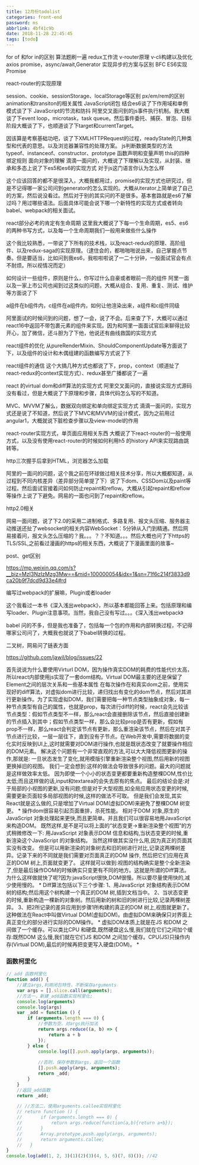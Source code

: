 ```yaml
---
title: 12月份todolist
categories: front-end
password: ms
abbrlink: 4bf41c9b
date: 2018-11-28 22:45:45
tags: [todo]
---
```


for of 和for in的区别
算法题刷一遍
redux工作流
v-router原理
v-cli构建以及优化
axios
promise，async/await,Generator 实现异步的方案与区别
BFC
ES6实现Promise

react-router的实现原理

session、cookie、sessionStorage、localStorage等区别
px/em/rem的区别
animation和transiton的相关属性
JavaScript闭包
结合es6谈了下作用域和单例模式谈了下
JavaScript的节流和防抖
阿里交叉面问到的js事件执行机制。我大概谈了下event loop，microtask，task queue。然后事件委托、捕获、冒泡、目标阶段大概谈了下，也顺道谈了下target和currentTarget。

因该算是考察基础功吧，谈了下XMLHTTPRequest的过程，readyState的几种类型和代表的意思。以及浏览器兼容性的处理方案。
js判断数据类型的方法
typeof、instanceof、constructor、prototype
函数声明和变量声明
this的四种绑定规则
面向对象的理解 滴滴一面问的，大概说了下理解以及实现，从封装、继承和多态上说了下es5和es6的实现方式
对于js这门语言你认为怎么样

这个应该回答的都不是很深入，大概我都用过，promise的实现方式也研究过，但是不记得哪一家公司问到generator的怎么实现的。大概从iterator上简单说了自己的方案，然后说没看过。然后对于别的其实问的不是很多。基本套路就是es6了解过吗？用过哪些语法。后面具体可能会说下哪一个新特性的实现方式或者转向babel、webpack的相关面试。

react部分必考的肯定有生命周期
 这里我大概说了下每一个生命周期，es5、es6的两种书写方式，以及每一个生命周期我们一般用来做些什么操作

 这个我比较熟悉，一带说了下所有的技术栈，以及react-redux的原理、高阶组件、以及redux-saga的实现原理。（逮住会的，都啪啪啪说出来，自己掌握点节奏。但是要适当，比如问到我es6，我啦啦啦说了一二十分钟，一般面试官会有点不耐烦。所以视情况而定）
 

 如何设计一些组件，原则是什么，你写过什么自豪或者眼前一亮的组件
阿里一面以及一家上市公司也闻到过这类似的问题，大概从组合、复用、重复、测试、维护等方面说了下

a组件在b组件内，c组件在a组件内，如何让他渲染出来，a组件和c组件同级

阿里面试的时候问到的问题，想了一会，说了不会。后来查了下，大概可以通过react16中返回不带包裹元素的组件来实现。因为和阿里一面面试官后来聊得比较开心，加了微信，还斗胆为了下他，他说还有曲线救国的实现方式

 react组件的优化
从pureRenderMixin、ShouldComponentUpdate等方面说了下，以及组件的设计和木偶组建的函数编写方式说了下

react组件的通信
这个大搞几种方式也都说了下，prop，context（顺道扯了react-redux的context实现方式）、redux甚至广播都说了一遍

react 的virtual dom和diff算法的实现方式
阿里交叉面问的，直接说实现方式源码没有看过，但是大概说了下原理和步骤，具体代码怎么写的不知道。

MVC、MVVM了解么，数据双向绑定和单向绑定实现方式
滴滴一面问的，实现方式还是说了不知道，然后说了下MVC和MVVM的设计模式，因为之前用过angular1，大概就说下脏检查步骤以及view-model的作用

react-router实现方式，单页面应用相关东西
大概说了下react-router的一般使用方式，以及没有使用react-router的时候如何利用h5 的history API来实现路由跳转等。

http三次握手后拿到HTML，浏览器怎么加载

阿里的一面问的问题，这个我之前在环球做过相关技术分享，所以大概都知道，从过程到不同内核差异（差异部分简单提了下）说了下dom、CSSDom以及paint等过程。然后面试官接着问如何防止repaint和reflow。大概从引起repaint和reflow等操作上说了下避免。网易的一面也问到了repaint和reflow。

 http2.0相关

网易一面问题，说了下2.0的采用二进制格式、多路复用、报文头压缩、服务器主动推送还扯了websocket的相关内容WebSocket：5分钟从入门到精通。然后网易接着问，报文头怎么压缩的？我。。。？？不知道。。。然后大概也问了下https的TLS/SSL,之前看过漫画的https的相关东西，大概说了下漫画里面的故事~

post、get区别

https://mp.weixin.qq.com/s?__biz=MzI3NzIzMzg3Mw==&mid=100000054&idx=1&sn=71f6c214f3833d9ca20b9f7dcd9d33e4#rd


编写过webpack的扩展嘛，Plugin或者loader

这个我看过一本书《深入浅出webpack》，所以基本都能回答上来。包括原理和编写loader、Plugin注意事项。当然，我自己没有写过。。。《深入浅出webpack》

babel 问的不多，但是我也准备了，包括每一个包的作用和内部转换过程，不记得哪家公司问了，大概我也就说了下babel转换的过程。

二叉树，网易问了链表方面


https://github.com/jawil/blog/issues/22

首先说说为什么要使用Virturl DOM，因为操作真实DOM的耗费的性能代价太高，所以react内部使用js实现了一套dom结构。Virtual DOM最主要的还是保留了Element之间的层次关系和一些基本属性
在每次操作在和真实dom之前，使用实现好的diff算法，对虚拟dom进行比较，递归找出有变化的dom节点，然后对其进行更新操作。为了实现虚拟DOM，我们需要把每一种节点类型抽象成对象，每一种节点类型有自己的属性，也就是prop，每次进行diff的时候，react会先比较该节点类型：假如节点类型不一样，那么react会直接删除该节点，然后直接创建新的节点插入到其中；假如节点类型一样，那么会比较prop是否有更新，假如有prop不一样，那么react会判定该节点有更新，那么重渲染该节点，然后在对其子节点进行比较，一层一层往下，直到没有子节点。在Web开发中,需要将数据的变化实时反映到UI上,这时就需要对DOM进行操作,也就是既状态改变了就要操作相应的DOM元素。
解决这个问题有一个非常直观的方法,可以大大降低视图更新的操作,那就是:
一旦状态发生了变化,就用模版引擎重新渲染整个视图,然后用新的视图更换掉旧的视图。
我们一定会想到:这样的做法会导致很多的问题。最大的问题就是这样做效率太低。
因为即使一个小小的状态变更都要重新构造整棵DOM,性价比太低;而且这样做的话,input和textarea的会失去原有的焦点。
最后的结论会是:对于局部的小视图的更新,没有问题;但是对于大型视图,如全局应用状态变更的时候,需要更新页面较多局部视图的时候,这样的做法不可取。
但是我们会发现,其实React就是这么做的,只是增加了Virtual DOM(虚拟DOM)来避免了整棵DOM 树变更。
*
操作dom很容易引起页面重排，杀死性能。
相对于DOM 对象,原生的JavaScript 对象处理起来更快,而且更简单。并且我们可以很容易地用JavaScript 来构造DOM。
既然这样,是不是可以将上面的“状态变更->重新渲染整个视图”的方式稍微修改一下:
用JavaScript 对象表示DOM 信息和结构,当状态变更的时候,重新渲染这个JavaScript 的对象结构。
当然这样做其实没什么用,因为真正的页面其实没有改变。
但是可以用新渲染的对象树去和旧的树进行对比,记录这两棵树差异。记录下来的不同就是我们需要对页面真正的DOM 操作,
然后把它们应用在真正的DOM 树上,页面就变更了。
这样就可以做到:视图的结构确实是整个全新渲染了,但是最后操作DOM的时候确实只变更有不同的地方。这就是所谓的Diff算法。
为什么这样做就快了呢?因为:javaScript很快,DOM很慢。所以要尽量使用快的,减少使用慢的。
*
Diff算法包括以下三个步骤:
1、用JavaScript 对象结构表示DOM 树的结构;然后用这个树构建一个真正的DOM 树,插到文档当中。
2、当状态变更的时候,重新构造一棵新的对象树。然后用新的树和旧的树进行比较,记录两棵树差异。
3、把2所记录的差异应用到步骤1所构建的真正的DOM 树上,视图就更新了。
这种做法在React中叫做Virtual DOM(虚拟DOM)。由虚拟DOM来确保只对界面上真正变化的部分进行实际的DOM操作。
*
虚拟DOM本质上就是在JS 和DOM 之间做了一个缓存。可以类比CPU 和硬盘,既然硬盘这么慢,我们就在它们之间加个缓存:既然DOM 这么慢,我们就在它们JS 和DOM 之间加个缓存。CPU(JS)只操作内存(Virtual DOM),最后的时候再把变更写入硬盘(DOM)。
*

### 函数柯里化
```js
// add 函数柯里化
function add() {
    //建立args,利用闭包特性，不断保存arguments
    var args = [].slice.call(arguments);
    //方法一，新建_add函数实现柯里化;
    console.log(arguments)
    console.log(args)
    var _add = function () {
        if (arguments.length === 0) {
            //参数为空，对args执行加法
            return args.reduce((a, b) => {
                return a + b
            });
        } else {
            console.log([].push.apply(args, arguments));
            
            //否则，保存参数到args，返回一个函数
            [].push.apply(args, arguments);
            return _add;
        }
    }
    //返回_add函数
    return _add;

    // //方法二，使用arguments.callee实现柯里化
    // return function () {
    //       if (arguments.length === 0) {
    //           return args.reduce(function(a,b){return a+b});
    //       }
    //       Array.prototype.push.apply(args, arguments);
    //       return arguments.callee;
    //   }
}
console.log(add(1, 2, 3)(1)(2)(3)(4, 5, 6)(7, 8)()); //42
```